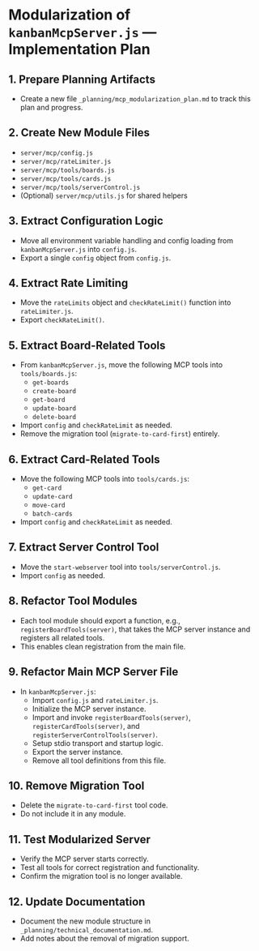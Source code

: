 # Modularization of `kanbanMcpServer.js` — Implementation Plan

## 1. Prepare Planning Artifacts
- Create a new file `_planning/mcp_modularization_plan.md` to track this plan and progress.

## 2. Create New Module Files
- `server/mcp/config.js`
- `server/mcp/rateLimiter.js`
- `server/mcp/tools/boards.js`
- `server/mcp/tools/cards.js`
- `server/mcp/tools/serverControl.js`
- (Optional) `server/mcp/utils.js` for shared helpers

## 3. Extract Configuration Logic
- Move all environment variable handling and config loading from `kanbanMcpServer.js` into `config.js`.
- Export a single `config` object from `config.js`.

## 4. Extract Rate Limiting
- Move the `rateLimits` object and `checkRateLimit()` function into `rateLimiter.js`.
- Export `checkRateLimit()`.

## 5. Extract Board-Related Tools
- From `kanbanMcpServer.js`, move the following MCP tools into `tools/boards.js`:
  - `get-boards`
  - `create-board`
  - `get-board`
  - `update-board`
  - `delete-board`
- Import `config` and `checkRateLimit` as needed.
- Remove the migration tool (`migrate-to-card-first`) entirely.

## 6. Extract Card-Related Tools
- Move the following MCP tools into `tools/cards.js`:
  - `get-card`
  - `update-card`
  - `move-card`
  - `batch-cards`
- Import `config` and `checkRateLimit` as needed.

## 7. Extract Server Control Tool
- Move the `start-webserver` tool into `tools/serverControl.js`.
- Import `config` as needed.

## 8. Refactor Tool Modules
- Each tool module should export a function, e.g., `registerBoardTools(server)`, that takes the MCP server instance and registers all related tools.
- This enables clean registration from the main file.

## 9. Refactor Main MCP Server File
- In `kanbanMcpServer.js`:
  - Import `config.js` and `rateLimiter.js`.
  - Initialize the MCP server instance.
  - Import and invoke `registerBoardTools(server)`, `registerCardTools(server)`, and `registerServerControlTools(server)`.
  - Setup stdio transport and startup logic.
  - Export the server instance.
  - Remove all tool definitions from this file.

## 10. Remove Migration Tool
- Delete the `migrate-to-card-first` tool code.
- Do not include it in any module.

## 11. Test Modularized Server
- Verify the MCP server starts correctly.
- Test all tools for correct registration and functionality.
- Confirm the migration tool is no longer available.

## 12. Update Documentation
- Document the new module structure in `_planning/technical_documentation.md`.
- Add notes about the removal of migration support.
